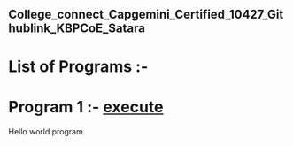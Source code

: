 ## College_connect_Capgemini_Certified_10427_Githublink_KBPCoE_Satara
# List of Programs :-

# Program 1 :- [execute](https://github.com/bhaktim19/College_connect_Capgemini_Certified_10427_KBPCoE-Satara/blob/main/P1_Hello%20World)
 Hello world program.
